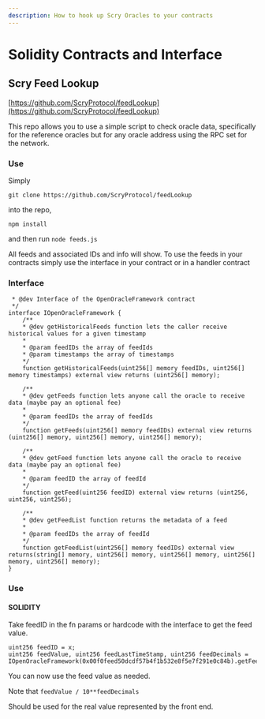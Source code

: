 ```yaml
---
description: How to hook up Scry Oracles to your contracts
---
```


# Solidity Contracts and Interface

## Scry Feed Lookup

[https://github.com/ScryProtocol/feedLookup](https://github.com/ScryProtocol/feedLookup)

This repo allows you to use a simple script to check oracle data, specifically for the reference oracles but for any oracle address using the RPC set for the network.

### Use

Simply

`git clone https://github.com/ScryProtocol/feedLookup`

into the repo,

`npm install`

and then run `node feeds.js`

All feeds and associated IDs and info will show. To use the feeds in your contracts simply use the interface in your contract or in a handler contract

### Interface

```
 * @dev Interface of the OpenOracleFramework contract
 */
interface IOpenOracleFramework {
    /**
    * @dev getHistoricalFeeds function lets the caller receive historical values for a given timestamp
    *
    * @param feedIDs the array of feedIds
    * @param timestamps the array of timestamps
    */
    function getHistoricalFeeds(uint256[] memory feedIDs, uint256[] memory timestamps) external view returns (uint256[] memory);

    /**
    * @dev getFeeds function lets anyone call the oracle to receive data (maybe pay an optional fee)
    *
    * @param feedIDs the array of feedIds
    */
    function getFeeds(uint256[] memory feedIDs) external view returns (uint256[] memory, uint256[] memory, uint256[] memory);

    /**
    * @dev getFeed function lets anyone call the oracle to receive data (maybe pay an optional fee)
    *
    * @param feedID the array of feedId
    */
    function getFeed(uint256 feedID) external view returns (uint256, uint256, uint256);

    /**
    * @dev getFeedList function returns the metadata of a feed
    *
    * @param feedIDs the array of feedId
    */
    function getFeedList(uint256[] memory feedIDs) external view returns(string[] memory, uint256[] memory, uint256[] memory, uint256[] memory, uint256[] memory);
}
```

### Use

#### SOLIDITY

Take feedID in the fn params or hardcode with the interface to get the feed value.

```
uint256 feedID = x;
uint256 feedValue, uint256 feedLastTimeStamp, uint256 feedDecimals = IOpenOracleFramework(0x00f0feed50dcdf57b4f1b532e8f5e7f291e0c84b).getFeed(feedID);
```

You can now use the feed value as needed.&#x20;



Note that `feedValue / 10**feedDecimals`

Should be used for the real value represented by the front end.
